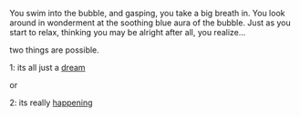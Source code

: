 You swim into the bubble, and gasping, you take a big breath in. You look
around in wonderment at the soothing blue aura of the bubble. Just as you
start to relax, thinking you may be alright after all, you realize...

two things are possible.

1: its all just a [dream](../../../dream/fly/fly.md)

or

2: its really [happening](../../../travel-destinations/travel-destinations.md)
